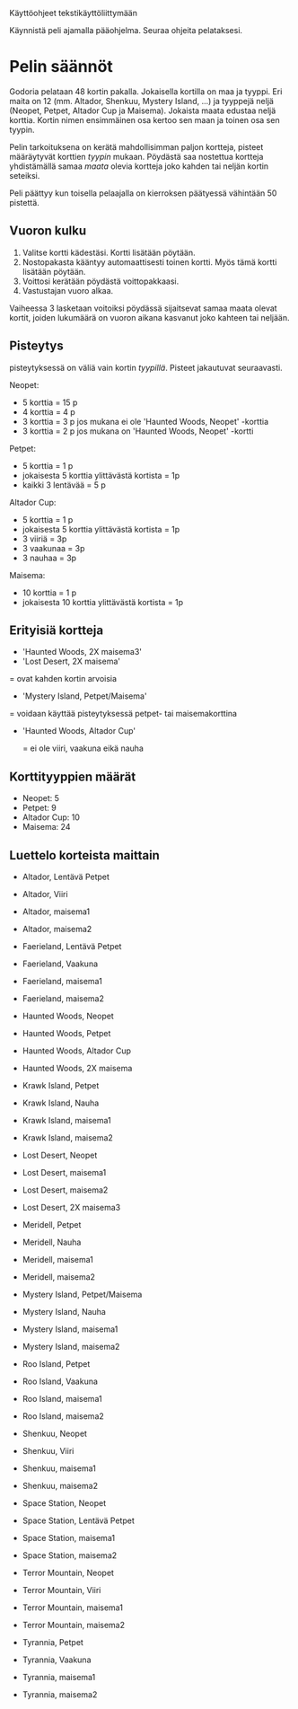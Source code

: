 Käyttöohjeet tekstikäyttöliittymään

Käynnistä peli ajamalla pääohjelma. Seuraa ohjeita pelataksesi.

# Pelin säännöt
Godoria pelataan 48 kortin pakalla. Jokaisella kortilla on maa ja tyyppi. Eri maita on 12 
(mm. Altador, Shenkuu, Mystery Island, ...) ja tyyppejä neljä (Neopet, Petpet, Altador Cup ja Maisema). 
Jokaista maata edustaa neljä korttia. Kortin nimen ensimmäinen osa kertoo sen maan ja toinen osa sen tyypin.

Pelin tarkoituksena on kerätä mahdollisimman paljon kortteja, pisteet määräytyvät korttien *tyypin* mukaan. 
Pöydästä saa nostettua kortteja yhdistämällä samaa *maata* olevia kortteja joko kahden tai neljän kortin seteiksi.

Peli päättyy kun toisella pelaajalla on kierroksen päätyessä vähintään 50 pistettä.

## Vuoron kulku
1. Valitse kortti kädestäsi. Kortti lisätään pöytään.
2. Nostopakasta kääntyy automaattisesti toinen kortti. Myös tämä kortti lisätään pöytään.
3. Voittosi kerätään pöydästä voittopakkaasi.
4. Vastustajan vuoro alkaa.

Vaiheessa 3 lasketaan voitoiksi pöydässä sijaitsevat samaa maata olevat kortit, joiden lukumäärä on vuoron aikana kasvanut joko kahteen tai neljään.

## Pisteytys

pisteytyksessä on väliä vain kortin *tyypillä*. Pisteet jakautuvat seuraavasti.

Neopet:
- 5 korttia = 15 p
- 4 korttia = 4 p
- 3 korttia = 3 p  jos mukana ei ole 'Haunted Woods, Neopet' -korttia
- 3 korttia = 2 p  jos mukana on 'Haunted Woods, Neopet' -kortti

Petpet:
-  5 korttia = 1 p
-  jokaisesta 5 korttia ylittävästä kortista = 1p
-  kaikki 3 lentävää = 5 p

Altador Cup:
-  5 korttia = 1 p
-  jokaisesta 5 korttia ylittävästä kortista = 1p
-  3 viiriä = 3p
-  3 vaakunaa = 3p
-  3 nauhaa = 3p

Maisema:
-  10 korttia = 1 p
-  jokaisesta 10 korttia ylittävästä kortista = 1p
  
## Erityisiä kortteja

- 'Haunted Woods, 2X maisema3'
- 'Lost Desert, 2X maisema'
  
= ovat kahden kortin arvoisia

- 'Mystery Island, Petpet/Maisema'

= voidaan käyttää pisteytyksessä petpet- tai maisemakorttina
  
- 'Haunted Woods, Altador Cup'

  = ei ole viiri, vaakuna eikä nauha

## Korttityyppien määrät

- Neopet: 5
- Petpet: 9
- Altador Cup: 10
- Maisema: 24

## Luettelo korteista maittain

- Altador, Lentävä Petpet
- Altador, Viiri
- Altador, maisema1
- Altador, maisema2

- Faerieland, Lentävä Petpet
- Faerieland, Vaakuna
- Faerieland, maisema1
- Faerieland, maisema2

- Haunted Woods, Neopet
- Haunted Woods, Petpet
- Haunted Woods, Altador Cup
- Haunted Woods, 2X maisema

- Krawk Island, Petpet
- Krawk Island, Nauha
- Krawk Island, maisema1
- Krawk Island, maisema2

- Lost Desert, Neopet
- Lost Desert, maisema1
- Lost Desert, maisema2
- Lost Desert, 2X maisema3

- Meridell, Petpet
- Meridell, Nauha
- Meridell, maisema1
- Meridell, maisema2

- Mystery Island, Petpet/Maisema
- Mystery Island, Nauha
- Mystery Island, maisema1
- Mystery Island, maisema2

- Roo Island, Petpet
- Roo Island, Vaakuna
- Roo Island, maisema1
- Roo Island, maisema2

- Shenkuu, Neopet
- Shenkuu, Viiri
- Shenkuu, maisema1
- Shenkuu, maisema2

- Space Station, Neopet
- Space Station, Lentävä Petpet
- Space Station, maisema1
- Space Station, maisema2

- Terror Mountain, Neopet
- Terror Mountain, Viiri
- Terror Mountain, maisema1
- Terror Mountain, maisema2

- Tyrannia, Petpet
- Tyrannia, Vaakuna
- Tyrannia, maisema1
- Tyrannia, maisema2
